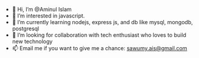 - 👋 Hi, I’m @Aminul Islam
- 👀 I’m interested in javascript. 
- 🌱 I’m currently learning nodejs, express js, and db like mysql, mongodb, postgresql
- 💞️ I’m looking for collaboration with tech enthusiast who loves to build new technology
- 📫 Email me if you want to give me a chance: sawumy.ais@gmail.com

<!---
sawumyislam/sawumyislam is a ✨ special ✨ repository because its `README.md` (this file) appears on your GitHub profile.
You can click the Preview link to take a look at your changes.
--->
